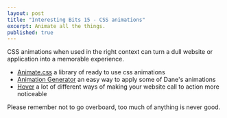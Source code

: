 ```yaml
---
layout: post
title: "Interesting Bits 15 - CSS animations"
excerpt: Animate all the things.
published: true
---  
```


CSS animations when used in the right context can turn a dull website or application into a memorable experience.

- [Animate.css](https://github.com/daneden/animate.css) a library of ready to use css animations
- [Animation Generator](http://coveloping.com/tools/css-animation-generator) an easy way to apply some of Dane's animations
- [Hover](http://ianlunn.github.io/Hover/) a lot of different ways of making your website call to action more noticeable

Please remember not to go overboard, too much of anything is never good.
